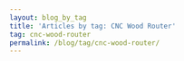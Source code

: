 ```yaml
---
layout: blog_by_tag
title: 'Articles by tag: CNC Wood Router'
tag: cnc-wood-router
permalink: /blog/tag/cnc-wood-router/
---
```

